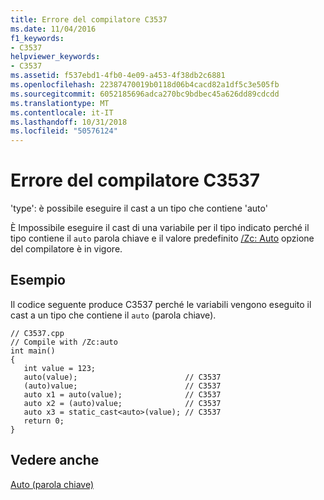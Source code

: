 ```yaml
---
title: Errore del compilatore C3537
ms.date: 11/04/2016
f1_keywords:
- C3537
helpviewer_keywords:
- C3537
ms.assetid: f537ebd1-4fb0-4e09-a453-4f38db2c6881
ms.openlocfilehash: 22387470019b0118d06b4cacd82a1df5c3e505fb
ms.sourcegitcommit: 6052185696adca270bc9bdbec45a626dd89cdcdd
ms.translationtype: MT
ms.contentlocale: it-IT
ms.lasthandoff: 10/31/2018
ms.locfileid: "50576124"
---
```

# <a name="compiler-error-c3537"></a>Errore del compilatore C3537

'type': è possibile eseguire il cast a un tipo che contiene 'auto'

È Impossibile eseguire il cast di una variabile per il tipo indicato perché il tipo contiene il `auto` parola chiave e il valore predefinito [/Zc: Auto](../../build/reference/zc-auto-deduce-variable-type.md) opzione del compilatore è in vigore.

## <a name="example"></a>Esempio

Il codice seguente produce C3537 perché le variabili vengono eseguito il cast a un tipo che contiene il `auto` (parola chiave).

```
// C3537.cpp
// Compile with /Zc:auto
int main()
{
   int value = 123;
   auto(value);                        // C3537
   (auto)value;                        // C3537
   auto x1 = auto(value);              // C3537
   auto x2 = (auto)value;              // C3537
   auto x3 = static_cast<auto>(value); // C3537
   return 0;
}
```

## <a name="see-also"></a>Vedere anche

[Auto (parola chiave)](../../cpp/auto-keyword.md)